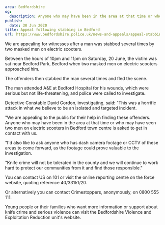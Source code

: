 ```yaml
area: Bedfordshire
og:
  description: Anyone who may have been in the area at that time or who may have seen two men on electric scooters in Bedford town centre is asked to get in contact with us.
publish:
  date: 30 Jun 2020
title: Appeal following stabbing in Bedford
url: https://www.bedfordshire.police.uk/news-and-appeals/appeal-stabbing-bedford-jun20
```

We are appealing for witnesses after a man was stabbed several times by two masked men on electric scooters.

Between the hours of 10pm and 11pm on Saturday, 20 June, the victim was sat near Bedford Park, Bedford when two masked men on electric scooters approached him.

The offenders then stabbed the man several times and fled the scene.

The man attended A&E at Bedford Hospital for his wounds, which were serious but not life-threatening, and police were called to investigate.

Detective Constable David Gordon, investigating, said: "This was a horrific attack in what we believe to be an isolated and targeted incident.

"We are appealing to the public for their help in finding these offenders. Anyone who may have been in the area at that time or who may have seen two men on electric scooters in Bedford town centre is asked to get in contact with us.

"I'd also like to ask anyone who has dash camera footage or CCTV of these areas to come forward, as the footage could prove valuable to the investigation.

"Knife crime will not be tolerated in the county and we will continue to work hard to protect our communities from it and find those responsible."

You can contact US on 101 or visit the online reporting centre on the force website, quoting reference 40/33151/20.

Or alternatively you can contact Crimestoppers, anonymously, on 0800 555 111.

Young people or their families who want more information or support about knife crime and serious violence can visit the Bedfordshire Violence and Exploitation Reduction unit's website.
